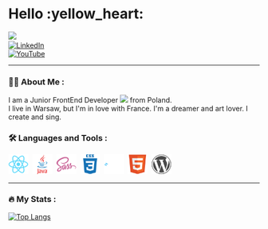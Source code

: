 <div id="header">
  <h1>
  Hello :yellow_heart:
  </h1>
</div>

<div id="badges">
  <img src="https://media.giphy.com/media/TkyBiV4kGpnK6jbKAG/giphy.gif" width="150"/><br/>
    <a href="https://www.linkedin.com/in/olga-kanclerz/">
     <img src="https://img.shields.io/badge/LinkedIn-Olga%20Kanclerz-9cf?logo=linkedin&logoColor=white" alt="LinkedIn"/>
    </a><br/>
    <a href="https://www.youtube.com/user/koncertove">
     <img src="https://img.shields.io/badge/YouTube-music-critical?logo=youtube&logoColor=white" alt="YouTube"/>
    </a>
</div>


---

### :woman_technologist: About Me :

I am a Junior FrontEnd Developer <img src="https://media.giphy.com/media/WUlplcMpOCEmTGBtBW/giphy.gif" width="30"> from Poland.<br/>
I live in Warsaw, but I'm in love with France. I'm a dreamer and art lover. I create and sing.
<br/>

### :hammer_and_wrench: Languages and Tools :
<div>
  <img src="https://github.com/devicons/devicon/blob/master/icons/react/react-original.svg" title="React" alt="React" width="40" height="40"/>&nbsp;
  <img src="https://github.com/devicons/devicon/blob/master/icons/java/java-original-wordmark.svg" title="Java" alt="Java" width="40" height="40"/>&nbsp;
   <img src="https://github.com/devicons/devicon/blob/master/icons/sass/sass-original.svg"  title="Sass" alt="Sass" width="40" height="40"/>&nbsp;
  <img src="https://github.com/devicons/devicon/blob/master/icons/css3/css3-plain-wordmark.svg"  title="CSS3" alt="CSS" width="40" height="40"/>&nbsp;
  <img src="https://github.com/devicons/devicon/blob/master/icons/tailwindcss/tailwindcss-original-wordmark.svg"  title="Tailwindcss" alt="Tailwindcss" width="40" height="40"/>&nbsp;
  <img src="https://github.com/devicons/devicon/blob/master/icons/html5/html5-original.svg" title="HTML5" alt="HTML" width="40" height="40"/>&nbsp;
   <img src="https://github.com/devicons/devicon/blob/master/icons/wordpress/wordpress-plain.svg" title="Wordpress" alt="Wordpress" width="40" height="40"/>&nbsp;
  

---

  
### :fire: My Stats :
  
[![Top Langs](https://github-readme-stats.vercel.app/api/top-langs/?username=olgien&layout=compact&theme=vision-friendly-dark)](https://github.com/anuraghazra/github-readme-stats)
  
  


